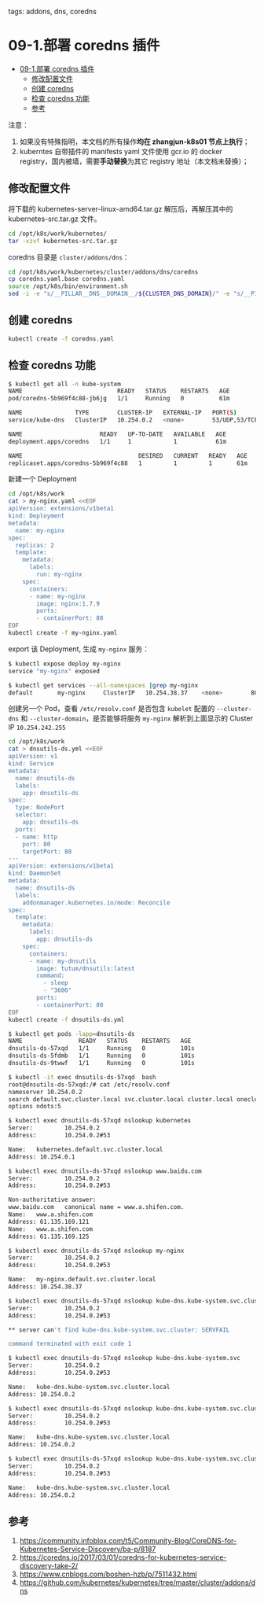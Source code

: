 tags: addons, dns, coredns

# 09-1.部署 coredns 插件

<!-- TOC -->

- [09-1.部署 coredns 插件](#09-1部署-coredns-插件)
    - [修改配置文件](#修改配置文件)
    - [创建 coredns](#创建-coredns)
    - [检查 coredns 功能](#检查-coredns-功能)
    - [参考](#参考)

<!-- /TOC -->

注意：
1. 如果没有特殊指明，本文档的所有操作**均在 zhangjun-k8s01 节点上执行**；
2. kuberntes 自带插件的 manifests yaml 文件使用 gcr.io 的 docker registry，国内被墙，需要**手动替换**为其它 registry 地址（本文档未替换）；

## 修改配置文件

将下载的 kubernetes-server-linux-amd64.tar.gz 解压后，再解压其中的 kubernetes-src.tar.gz 文件。

``` bash
cd /opt/k8s/work/kubernetes/
tar -xzvf kubernetes-src.tar.gz
```

coredns 目录是 `cluster/addons/dns`：

```bash
cd /opt/k8s/work/kubernetes/cluster/addons/dns/coredns
cp coredns.yaml.base coredns.yaml
source /opt/k8s/bin/environment.sh
sed -i -e "s/__PILLAR__DNS__DOMAIN__/${CLUSTER_DNS_DOMAIN}/" -e "s/__PILLAR__DNS__SERVER__/${CLUSTER_DNS_SVC_IP}/" coredns.yaml
```

## 创建 coredns

``` bash
kubectl create -f coredns.yaml
```

## 检查 coredns 功能

``` bash
$ kubectl get all -n kube-system
NAME                           READY   STATUS    RESTARTS   AGE
pod/coredns-5b969f4c88-jb6jg   1/1     Running   0          61m

NAME               TYPE        CLUSTER-IP   EXTERNAL-IP   PORT(S)                  AGE
service/kube-dns   ClusterIP   10.254.0.2   <none>        53/UDP,53/TCP,9153/TCP   61m

NAME                      READY   UP-TO-DATE   AVAILABLE   AGE
deployment.apps/coredns   1/1     1            1           61m

NAME                                 DESIRED   CURRENT   READY   AGE
replicaset.apps/coredns-5b969f4c88   1         1         1       61m
```

新建一个 Deployment

``` bash
cd /opt/k8s/work
cat > my-nginx.yaml <<EOF
apiVersion: extensions/v1beta1
kind: Deployment
metadata:
  name: my-nginx
spec:
  replicas: 2
  template:
    metadata:
      labels:
        run: my-nginx
    spec:
      containers:
      - name: my-nginx
        image: nginx:1.7.9
        ports:
        - containerPort: 80
EOF
kubectl create -f my-nginx.yaml
```

export 该 Deployment, 生成 `my-nginx` 服务：

``` bash
$ kubectl expose deploy my-nginx
service "my-nginx" exposed

$ kubectl get services --all-namespaces |grep my-nginx
default       my-nginx     ClusterIP   10.254.38.37    <none>        80/TCP                   7s
```

创建另一个 Pod，查看 `/etc/resolv.conf` 是否包含 `kubelet` 配置的 `--cluster-dns` 和 `--cluster-domain`，是否能够将服务 `my-nginx` 解析到上面显示的 Cluster IP `10.254.242.255`

``` bash
cd /opt/k8s/work
cat > dnsutils-ds.yml <<EOF
apiVersion: v1
kind: Service
metadata:
  name: dnsutils-ds
  labels:
    app: dnsutils-ds
spec:
  type: NodePort
  selector:
    app: dnsutils-ds
  ports:
  - name: http
    port: 80
    targetPort: 80
---
apiVersion: extensions/v1beta1
kind: DaemonSet
metadata:
  name: dnsutils-ds
  labels:
    addonmanager.kubernetes.io/mode: Reconcile
spec:
  template:
    metadata:
      labels:
        app: dnsutils-ds
    spec:
      containers:
      - name: my-dnsutils
        image: tutum/dnsutils:latest
        command:
          - sleep
          - "3600"
        ports:
        - containerPort: 80
EOF
kubectl create -f dnsutils-ds.yml
```

``` bash
$ kubectl get pods -lapp=dnsutils-ds
NAME                READY   STATUS    RESTARTS   AGE
dnsutils-ds-57xqd   1/1     Running   0          101s
dnsutils-ds-5fdmb   1/1     Running   0          101s
dnsutils-ds-9twwf   1/1     Running   0          101s
```

``` bash
$ kubectl -it exec dnsutils-ds-57xqd  bash
root@dnsutils-ds-57xqd:/# cat /etc/resolv.conf
nameserver 10.254.0.2
search default.svc.cluster.local svc.cluster.local cluster.local onecloud.local
options ndots:5
```

``` bash
$ kubectl exec dnsutils-ds-57xqd nslookup kubernetes
Server:         10.254.0.2
Address:        10.254.0.2#53

Name:   kubernetes.default.svc.cluster.local
Address: 10.254.0.1
```

``` bash
$ kubectl exec dnsutils-ds-57xqd nslookup www.baidu.com
Server:         10.254.0.2
Address:        10.254.0.2#53

Non-authoritative answer:
www.baidu.com   canonical name = www.a.shifen.com.
Name:   www.a.shifen.com
Address: 61.135.169.121
Name:   www.a.shifen.com
Address: 61.135.169.125
```

``` bash
$ kubectl exec dnsutils-ds-57xqd nslookup my-nginx
Server:         10.254.0.2
Address:        10.254.0.2#53

Name:   my-nginx.default.svc.cluster.local
Address: 10.254.38.37
```

``` bash
$ kubectl exec dnsutils-ds-57xqd nslookup kube-dns.kube-system.svc.cluster
Server:         10.254.0.2
Address:        10.254.0.2#53

** server can't find kube-dns.kube-system.svc.cluster: SERVFAIL

command terminated with exit code 1
```

``` bash
$ kubectl exec dnsutils-ds-57xqd nslookup kube-dns.kube-system.svc
Server:         10.254.0.2
Address:        10.254.0.2#53

Name:   kube-dns.kube-system.svc.cluster.local
Address: 10.254.0.2
```

``` bash
$ kubectl exec dnsutils-ds-57xqd nslookup kube-dns.kube-system.svc.cluster.local
Server:         10.254.0.2
Address:        10.254.0.2#53

Name:   kube-dns.kube-system.svc.cluster.local
Address: 10.254.0.2
```

``` bash
$ kubectl exec dnsutils-ds-57xqd nslookup kube-dns.kube-system.svc.cluster.local.
Server:         10.254.0.2
Address:        10.254.0.2#53

Name:   kube-dns.kube-system.svc.cluster.local
Address: 10.254.0.2
```

## 参考

1. https://community.infoblox.com/t5/Community-Blog/CoreDNS-for-Kubernetes-Service-Discovery/ba-p/8187
1. https://coredns.io/2017/03/01/coredns-for-kubernetes-service-discovery-take-2/
1. https://www.cnblogs.com/boshen-hzb/p/7511432.html
1. https://github.com/kubernetes/kubernetes/tree/master/cluster/addons/dns